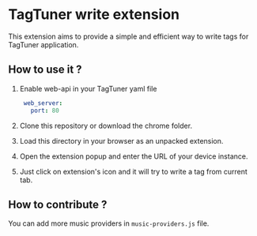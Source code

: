 # TagTuner write extension

This extension aims to provide a simple and efficient way to write tags for TagTuner application.

## How to use it ?

1. Enable web-api in your TagTuner yaml file 
   ```yaml
    web_server:
      port: 80
   ```

2. Clone this repository or download the chrome folder.
3. Load this directory in your browser as an unpacked extension.
4. Open the extension popup and enter the URL of your device instance.
5. Just click on extension's icon and it will try to write a tag from current tab.

## How to contribute ?

You can add more music providers in `music-providers.js` file.